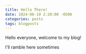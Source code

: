 ```yaml
---
title: Hello There!
date: 2024-06-19 2:20:00 -0500
categories: posts
tags: blogposts
---
```


Hello everyone, welcome to my blog!


I'll ramble here sometimes
